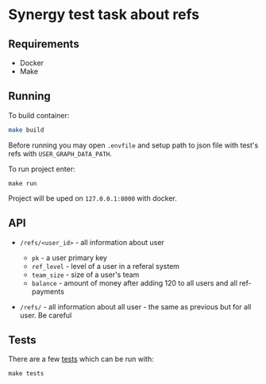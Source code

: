 # Synergy test task about refs

## Requirements
* Docker
* Make


## Running

To build container:
```bash
make build
```

Before running you may open `.envfile` and setup path to json file with test's refs with `USER_GRAPH_DATA_PATH`.

To run project enter:
```
make run
```

Project will be uped on `127.0.0.1:8000` with docker.

## API

* `/refs/<user_id>` - all information about user
    * `pk` - a user primary key
    * `ref_level` - level of a user in a referal system
    * `team_size` - size of a user's team
    * `balance` - amount of money after adding 120 to all users and all ref-payments

* `/refs/` - all information about all user - the same as previous but for all user. Be careful

## Tests

There are a few [tests](/src/synergy_refs/refs/tests.py) which can be run with:
```
make tests
```

